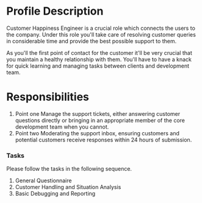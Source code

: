 # Profile Description

Customer Happiness Engineer is a crucial role which connects the users to the company. Under this role you'll take care of resolving customer queries in considerable time and provide the best possible support to them.

As you'll the first point of contact for the customer it'll be very crucial that you maintain a healthy relationship with them. You'll have to have a knack for quick learning and managing tasks between clients and development team.

# Responsibilities
1. Point one 
Manage the support tickets, either answering customer questions directly or
bringing in an appropriate member of the core development team when you
cannot.
2. Point two
Moderating the support inbox, ensuring customers and potential customers
receive responses within 24 hours of submission.

### Tasks

Please follow the tasks in the following sequence. 

1. General Questionnaire
2. Customer Handling and Situation Analysis
3. Basic Debugging and Reporting


